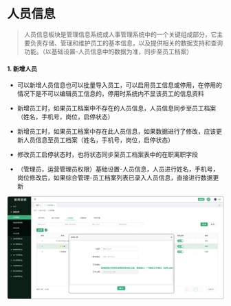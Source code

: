 # 人员信息


> 人员信息板块是管理信息系统或人事管理系统中的一个关键组成部分，它主要负责存储、管理和维护员工的基本信息，以及提供相关的数据支持和查询功能。（以基础设置-人员信息中的数据为准，同步至员工档案）

#### 1. 新增人员
* 可以新增人员信息也可以批量导入员工，可以启用员工信息或停用，在停用的情况下是不可以编辑员工信息的，停用时系统内不显该员工的信息资料  

* 新增员工时，如果员工档案中不存在的人员信息，人员信息同步至员工档案（姓名，手机号，岗位，启停状态）

* 新增员工时，如果员工档案中存在此人员信息，如果数据进行了修改，应该更新人员信息至员工档案（姓名，手机号，岗位，启停状态）

* 修改员工启停状态时，也将状态同步至员工档案表中的在职离职字段

* （管理员，运营管理员权限）基础设置-人员信息，人员进行姓名，手机号，岗位修改后，如果综合管理-员工档案列表已录入人员信息，直接进行数据更新


![如图所示](../../file/ryxx.png)



